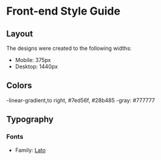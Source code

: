 # Front-end Style Guide

## Layout

The designs were created to the following widths:

- Mobile: 375px
- Desktop: 1440px

## Colors

-linear-gradient,to right, #7ed56f, #28b485
-gray: #777777

## Typography

### Fonts

- Family: [Lato](https://fonts.googleapis.com/css?family=Lato:100,300,400,700,900)
